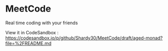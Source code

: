 # MeetCode

Real time coding with your friends

View it in CodeSandbox :
https://codesandbox.io/p/github/Shardy30/MeetCode/draft/aged-monad?file=%2FREADME.md